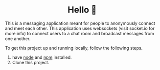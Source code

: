 <h1 align="center">Hello 💬</h1>

This is a messaging application meant for people to anonymously connect and meet each other. This application uses websockets (visit socket.io for more info) to connect users to a chat room and broadcast messages from one another. 


To get this project up and running locally, follow the following steps.

1. have [node](https://nodejs.dev) and [npm](https://www.npmjs.com) installed.
2. Clone this project.


